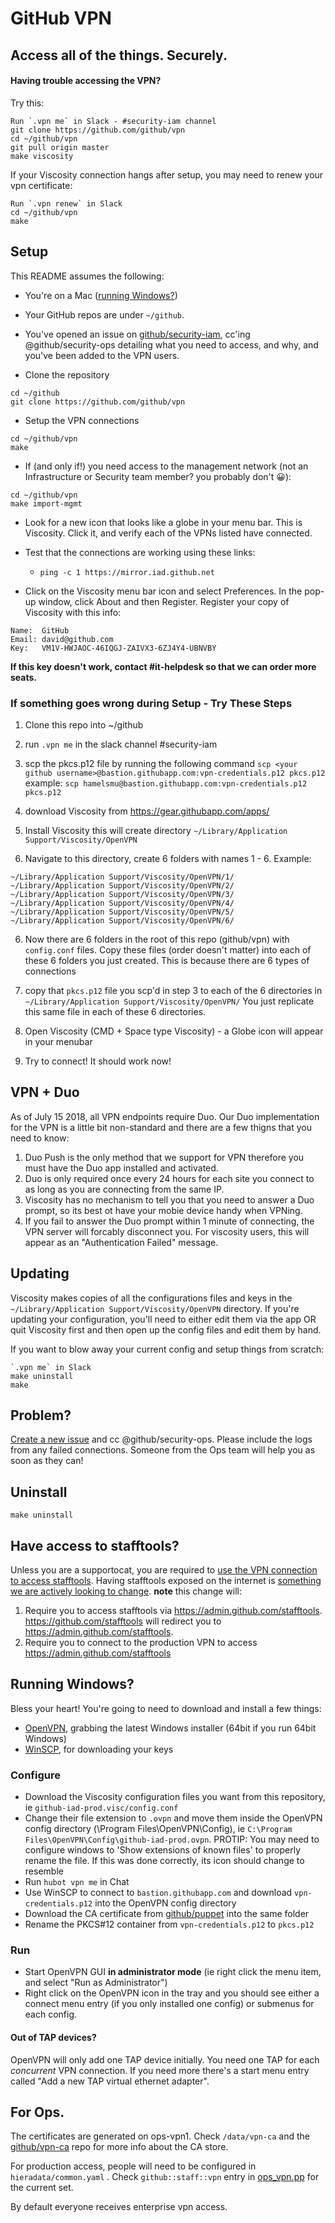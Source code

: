 # GitHub VPN

## Access all of the things. Securely.

#### Having trouble accessing the VPN?

Try this:

    Run `.vpn me` in Slack - #security-iam channel
    git clone https://github.com/github/vpn
    cd ~/github/vpn
    git pull origin master
    make viscosity

If your Viscosity connection hangs after setup, you may need to renew your vpn certificate:

    Run `.vpn renew` in Slack
    cd ~/github/vpn
    make

## Setup

This README assumes the following:

* You're on a Mac ([running Windows?](#running-windows))
* Your GitHub repos are under `~/github`.
* You've opened an issue on [github/security-iam](https://github.com/github/security-iam), cc'ing @github/security-ops detailing what you need to access, and why, and you've been added to the VPN users.


* Clone the repository

```
cd ~/github
git clone https://github.com/github/vpn
```

* Setup the VPN connections

```
cd ~/github/vpn
make
```

* If (and only if!) you need access to the management network (not an Infrastructure or Security team member? you probably don't :grinning:):

```
cd ~/github/vpn
make import-mgmt
```

* Look for a new icon that looks like a globe in your menu bar. This is Viscosity. Click it, and verify each of the VPNs listed have connected.

* Test that the connections are working using these links:

  * `ping -c 1 https://mirror.iad.github.net`

* Click on the Viscosity menu bar icon and select Preferences. In the pop-up window, click About and then Register. Register your copy of Viscosity with this info:

```
Name:  GitHub
Email: david@github.com
Key:   VM1V-HWJAOC-46IQGJ-ZAIVX3-6ZJ4Y4-UBNVBY
```

**If this key doesn't work, contact #it-helpdesk so that we can order more seats.**


### If something goes wrong during Setup - Try These Steps

1. Clone this repo into ~/github
1. run `.vpn me` in the slack channel #security-iam
2. scp the pkcs.p12 file by running the following command ```scp <your github username>@bastion.githubapp.com:vpn-credentials.p12 pkcs.p12```  example: `scp hamelsmu@bastion.githubapp.com:vpn-credentials.p12 pkcs.p12`

3. download Viscosity from https://gear.githubapp.com/apps/

4. Install Viscosity this will create directory `~/Library/Application Support/Viscosity/OpenVPN`

5. Navigate to this directory, create 6 folders with names 1 - 6.  Example:
```
~/Library/Application Support/Viscosity/OpenVPN/1/
~/Library/Application Support/Viscosity/OpenVPN/2/
~/Library/Application Support/Viscosity/OpenVPN/3/
~/Library/Application Support/Viscosity/OpenVPN/4/
~/Library/Application Support/Viscosity/OpenVPN/5/
~/Library/Application Support/Viscosity/OpenVPN/6/
```

6. Now there are 6 folders in the root of this repo (github/vpn) with `config.conf` files.  Copy these files (order doesn't matter) into each of these 6 folders you just created.  This is because there are 6 types of connections

7.  copy that `pkcs.p12` file you scp'd in step 3 to each of the 6 directories in `~/Library/Application Support/Viscosity/OpenVPN/`  You just replicate this same file in each of these 6 directories.

8.  Open Viscosity (CMD + Space type Viscosity) - a Globe icon will appear in your menubar

9.  Try to connect!  It should work now!

## VPN + Duo
As of July 15 2018, all VPN endpoints require Duo. Our Duo implementation for the VPN is a little bit non-standard and there are a few thigns that you need to know:

1. Duo Push is the only method that we support for VPN therefore you must have the Duo app installed and activated. 
2. Duo is only required once every 24 hours for each site you connect to as long as you are connecting from the same IP.
3. Viscosity has no mechanism to tell you that you need to answer a Duo prompt, so its best ot have your mobie device handy when VPNing. 
4. If you fail to answer the Duo prompt within 1 minute of connecting, the VPN server will forcably disconnect you. For viscosity users, this will appear as an "Authentication Failed" message. 


## Updating

Viscosity makes copies of all the configurations files and keys in the
`~/Library/Application Support/Viscosity/OpenVPN` directory. If you're
updating your configuration, you'll need to either edit them via the
app OR quit Viscosity first and then open up the config files and edit them
by hand.

If you want to blow away your current config and setup things from scratch:

    `.vpn me` in Slack
    make uninstall
    make

## Problem?

[Create a new issue](https://github.com/github/vpn/issues/new) and cc
@github/security-ops.  Please include the logs from any failed connections.
Someone from the Ops team will help you as soon as they can!

## Uninstall

    make uninstall

## Have access to stafftools?

Unless you are a supportocat, you are required to [use the VPN connection to access stafftools](https://github.com/devtools/features/require_restricted_front_end). Having stafftools exposed on the internet is [something we are actively looking to change](https://github.com/github/github/issues/38109). **note** this change will:

1. Require you to access stafftools via https://admin.github.com/stafftools. https://github.com/stafftools will redirect you to https://admin.github.com/stafftools.
1. Require you to connect to the production VPN to access https://admin.github.com/stafftools

## Running Windows?

Bless your heart! You're going to need to download and install a few things:

* [OpenVPN](http://openvpn.net/index.php/open-source/downloads.html), grabbing the latest Windows installer (64bit if you run 64bit Windows)
* [WinSCP](http://winscp.net), for downloading your keys

### Configure

 * Download the Viscosity configuration files you want from this repository, ie `github-iad-prod.visc/config.conf`
 * Change their file extension to `.ovpn` and move them inside the
   OpenVPN config directory (\Program Files\OpenVPN\Config), ie `C:\Program Files\OpenVPN\Config\github-iad-prod.ovpn`. PROTIP: You may need to configure windows to 'Show extensions of known files' to properly rename the file. If this was done correctly, its icon should change to resemble
 * Run `hubot vpn me` in Chat
 * Use WinSCP to connect to `bastion.githubapp.com` and download `vpn-credentials.p12` into the OpenVPN config directory
 * Download the CA certificate from [github/puppet](https://github.com/github/puppet/blob/7475edc21fec64ff82f33c2e8f30d1873d676a23/modules/github/files/etc/ssl/ca_crt) into the same folder
 * Rename the PKCS#12 container from `vpn-credentials.p12` to `pkcs.p12`

### Run
 * Start OpenVPN GUI **in administrator mode** (ie right click the menu item, and select "Run as Administrator")
 * Right click on the OpenVPN icon in the tray and you should see either a connect
   menu entry (if you only installed one config) or submenus for each config.

#### Out of TAP devices?
OpenVPN will only add one TAP device initially. You need one TAP for each
_concurrent_ VPN connection. If you need more there's a start menu entry
called "Add a new TAP virtual ethernet adapter".

## For Ops.

The certificates are generated on ops-vpn1. Check `/data/vpn-ca` and the [github/vpn-ca](https://github.com/github/vpn-ca) repo for more info about the CA store.

For production access, people will need to be configured in `hieradata/common.yaml` . Check `github::staff::vpn` entry in [ops_vpn.pp](https://github.com/github/puppet/blob/master/modules/github/manifests/role/ops_vpn.pp#L144-147) for the current set.

By default everyone receives enterprise vpn access.
